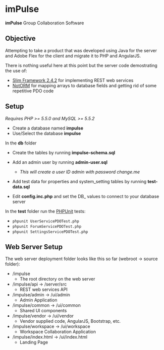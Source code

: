 # imPulse

**imPulse** Group Collaboration Software

## Objective
Attempting to take a product that was developed using Java for the server and Adobe Flex for the client and migrate it to PHP and AngularJS.  

There is nothing useful here at this point but the server code demostrating the use of:
- [Slim Framework 2.4.2](http://www.slimframework.com) for implementing REST web services 
- [NotORM](http://www.notorm.com/) for mapping arrays to database fields and getting rid of some repetitive PDO code 

## Setup
*Requires PHP >= 5.5.0 and MySQL >= 5.5.2*

- Create a database named **impulse**
- Use/Select the database **impulse**

In the **db** folder
- Create the tables by running **impulse-schema.sql** 
- Add an admin user by running **admin-user.sql** 
  - _This will create a user ID admin with password *change.me*_  
- Add test data for properties and system_setting tables by running **test-data.sql**

- Edit **config.inc.php** and set the DB_ values to connect to your database server

In the **test** folder run the [PHPUnit](https://phpunit.de/) tests:
- `phpunit UserServicePDOTest.php`
- `phpunit ForumServicePDOTest.php`
- `phpunit SettingsServicePDOTest.php`


## Web Server Setup
The web server deployment folder looks like this so far (webroot -> source folder):
- /impulse 
  - The root directory on the web server 
- /impulse/api       ->    /server/src  
  - REST web services API 
- /impulse/admin     -> /ui/admin  
  - Admin Application 
- /impulse/common     -> /ui/common  
  - Shared UI components 
- /impulse/vendor     -> /ui/vendor  
  - Vendor supplied code, AngularJS, Bootstrap, etc. 
- /impulse/workspace  -> /ui/workspace  
  - Workspace Collaboration Application 
- /impulse/index.html -> /ui/index.html  
  - Landing Page 
